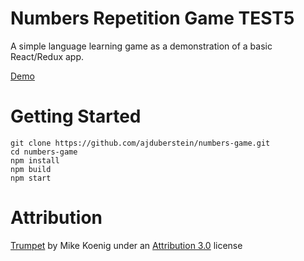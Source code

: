 Numbers Repetition Game
TEST5
=====

A simple language learning game as a demonstration of a basic React/Redux app.

[Demo](https://numbersgame.herokuapp.com)

# Getting Started

```
git clone https://github.com/ajduberstein/numbers-game.git
cd numbers-game
npm install
npm build
npm start
```

# Attribution

[Trumpet](http://soundbible.com/1003-Ta-Da.html) by Mike Koenig 
under an [Attribution 3.0](https://creativecommons.org/licenses/by/3.0/us/legalcode) license
